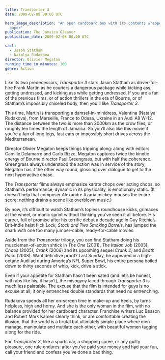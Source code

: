 ```yaml
---
title: Transporter 3
date: 2009-02-08 00:00 UTC

hero_image_description: "An open cardboard box with its contents wrapped in
  paper"
publication: The Jamaica Gleaner
publication_date: 2009-02-08 00:00 UTC

cast:
  - Jason Statham
  - Natalya Rudakova
director: Olivier Megaton
running_time_in_minutes: 100
genre: Action
---
```


Like its two predecessors, *Transporter 3* stars Jason Statham as
driver-for-hire Frank Martin as he couriers a dangerous package while kicking
ass, getting undressed, and kicking ass while getting undressed. If you are a
fan of the previous films, or of action thrillers in the era of Bourne, or of
Statham’s impossibly chiseled body, then you’ll like *Transporter 3*.

This time, Martin is transporting a damsel-in-minidress, Valentina (Natalya
Rudakova), from Marseille, France to Odesa, Ukraine in an Audi A8 W-12. The
distance between the two is more than 2000km as the crow flies, or roughly ten
times the length of Jamaica. So you’ll also like this movie if you’re a fan of
long legs, fast cars or impossibly short drives across the Mediterranean.

Director Olivier Megaton keeps things tripping along: along with editors Camille
Delamarre and Carlo Rizzo, Megaton captures twice the kinetic energy of Bourne
director Paul Greengrass, but with half the coherence. Greengrass always
understood the action was in service of the story; Megaton has it the other way
round, glossing over dialogue to get to the next hyperactive chase.

The *Transporter* films always emphasize karate chops over acting chops, so
Statham’s performance, dynamic in its physicality, is emotionally static. (It
doesn’t help that composer Alexandre Azaria mickey-mouses the entire score;
nothing drains a scene like overblown music.)

By now, it’s difficult to watch Statham’s topless roundhouse kicks, grimaces at
the wheel, or manic sprint without thinking you’ve seen it all before. His
career, full of promise after his terrific debut a decade ago in Guy Ritchie’s
Brit-indie heist flick *Lock, Stock and Two Smoking Barrels*, has jumped the
shark with one too many jumper-cable, ready-for-cable movies.

Aside from the *Transporter* trilogy, you can find Statham doing his
muscleman-of-action shtick in *The One* (2001), *The Italian Job* (2003),
*Chaos* (2005), *Crank* (2006) and its upcoming sequel *Crank 2*, and *Death
Race* (2008). Want definitive proof? Last Sunday, he appeared in a high-octane
Audi ad during America’s NFL Super Bowl, his entire persona boiled down to
thirty seconds of whip, kick, drive a stick.

Even if your appetite for Statham hasn’t been sated (and let’s be honest, with
abs like his, it hasn’t), the misogyny laced through *Transporter 3* is much
less palatable. The excuse that the film is intended for guys is no excuse at
all; it only entrenches double standards that need no entrenching.

Rudakova spends all her on-screen time in make-up and heels, by turns helpless,
high and horny. And she is the only woman in the film, with no balance provided
for her cardboard character. Franchise writers Luc Besson and Robert Mark Kamen
clearly think, or are comfortable creating the illusion, that the world is a
brutal but ultimately simple place where men manage, manipulate and mutilate
each other, with beautiful women tagging along for the ride.

For *Transporter 3*, like a sports car, a shopping spree, or any guilty
pleasure, one rule endures: after you’ve paid your money and had your fun, call
your friend and confess you’ve done a bad thing.
